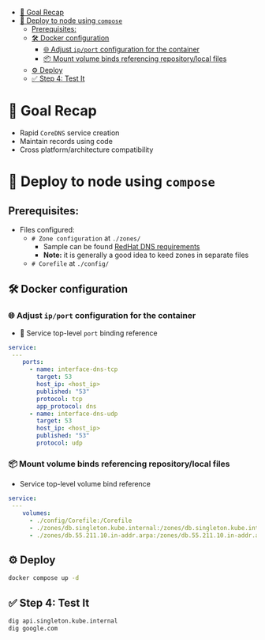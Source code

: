 - [🧩 Goal Recap](#-goal-recap)
- [🐳 Deploy to node using `compose`](#-deploy-to-node-using-compose)
  - [Prerequisites:](#prerequisites)
  - [🛠️ Docker configuration](#️-docker-configuration)
    - [🌐 Adjust `ip/port` configuration for the container](#-adjust-ipport-configuration-for-the-container)
    - [📦 Mount volume binds referencing repository/local files](#-mount-volume-binds-referencing-repositorylocal-files)
  - [⚙️ Deploy](#️-deploy)
  - [✅ Step 4: Test It](#-step-4-test-it)

# 🧩 Goal Recap

- Rapid `CoreDNS` service creation
- Maintain records using code
- Cross platform/architecture compatibility

# 🐳 Deploy to node using `compose`

## Prerequisites:
- Files configured:
  - `# Zone configuration` at `./zones/`
    - Sample can be found [RedHat DNS requirements](https://docs.redhat.com/en/documentation/openshift_container_platform/4.18/html/installing_on_bare_metal/user-provisioned-infrastructure#installation-dns-user-infra_installing-bare-metal)
    - **Note:** it is generally a good idea to keed zones in separate files  
  - `# Corefile` at `./config/`

## 🛠️ Docker configuration

### 🌐 Adjust `ip/port` configuration for the container

* 📡 Service top-level `port` binding reference

```yml
service:
 ---
    ports:
      - name: interface-dns-tcp
        target: 53
        host_ip: <host_ip>
        published: "53"
        protocol: tcp
        app_protocol: dns
      - name: interface-dns-udp
        target: 53
        host_ip: <host_ip>
        published: "53"
        protocol: udp
```

### 📦 Mount volume binds referencing repository/local files

* Service top-level volume bind reference

```yml
service:
 ---
    volumes:
      - ./config/Corefile:/Corefile
      - ./zones/db.singleton.kube.internal:/zones/db.singleton.kube.internal
      - ./zones/db.55.211.10.in-addr.arpa:/zones/db.55.211.10.in-addr.arpa

```

## ⚙️ Deploy

```bash
docker compose up -d
```

## ✅ Step 4: Test It

```bash
dig api.singleton.kube.internal
dig google.com
```
